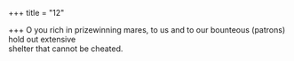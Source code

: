 +++
title = "12"

+++
O you rich in prizewinning mares, to us and to our bounteous (patrons)  hold out extensive  
shelter that cannot be cheated.  